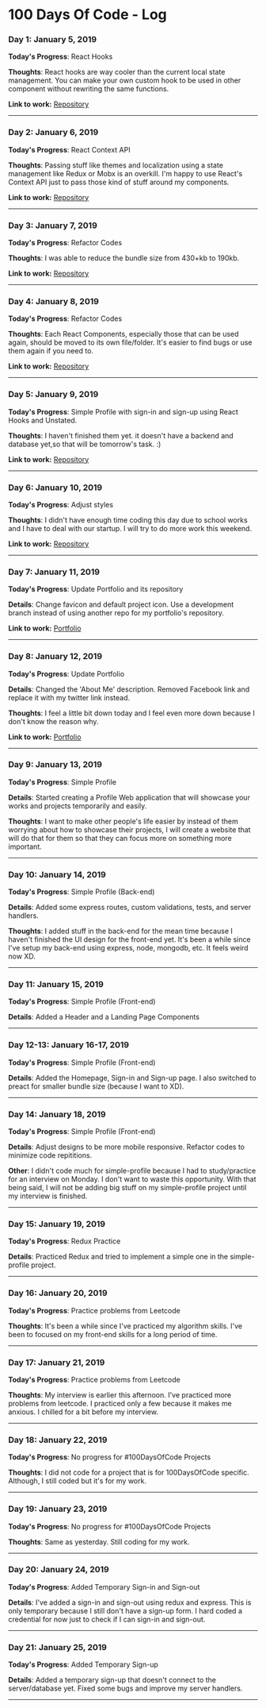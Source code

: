 # 100 Days Of Code - Log

### Day 1: January 5, 2019

**Today's Progress**: React Hooks

**Thoughts**: React hooks are way cooler than the current local state management. You can make your own custom hook to be used in other component without rewriting the same functions.

**Link to work:** [Repository](https://github.com/godfreyzubiaga/100DaysOfCodePractice/tree/master/src/client/components/PracticeHooks)

---

### Day 2: January 6, 2019

**Today's Progress**: React Context API

**Thoughts**: Passing stuff like themes and localization using a state management like Redux or Mobx is an overkill. I'm happy to use React's Context API just to pass those kind of stuff around my components.

**Link to work:** [Repository](https://github.com/godfreyzubiaga/100DaysOfCodePractice/tree/master/src/client/components/PracticeContext)

---

### Day 3: January 7, 2019

**Today's Progress**: Refactor Codes

**Thoughts**: I was able to reduce the bundle size from 430+kb to 190kb.

**Link to work:** [Repository](https://github.com/godfreyzubiaga/100DaysOfCodePractice/)

---

### Day 4: January 8, 2019

**Today's Progress**: Refactor Codes

**Thoughts**: Each React Components, especially those that can be used again, should be moved to its own file/folder. It's easier to find bugs or use them again if you need to.

**Link to work:** [Repository](https://github.com/godfreyzubiaga/100DaysOfCodePractice/)

---

### Day 5: January 9, 2019

**Today's Progress**: Simple Profile with sign-in and sign-up using React Hooks and Unstated.

**Thoughts**: I haven't finished them yet. it doesn't have a backend and database yet,so that will be tomorrow's task. :)

**Link to work:** [Repository](https://github.com/godfreyzubiaga/100DaysOfCodePractice/)

---

### Day 6: January 10, 2019

**Today's Progress**: Adjust styles

**Thoughts**: I didn't have enough time coding this day due to school works and I have to deal with our startup. I will try to do more work this weekend.

**Link to work:** [Repository](https://github.com/godfreyzubiaga/100DaysOfCodePractice/)

---

### Day 7: January 11, 2019

**Today's Progress**: Update Portfolio and its repository

**Details**: Change favicon and default project icon. Use a development branch instead of using another repo for my portfolio's repository.

**Link to work:** [Portfolio](https://godfreyzubiaga.github.io)

---

### Day 8: January 12, 2019

**Today's Progress**: Update Portfolio

**Details**: Changed the 'About Me' description. Removed Facebook link and replace it with my twitter link instead.

**Thoughts**: I feel a little bit down today and I feel even more down because I don't know the reason why.

**Link to work:** [Portfolio](https://godfreyzubiaga.github.io)

---

### Day 9: January 13, 2019

**Today's Progress**: Simple Profile

**Details**: Started creating a Profile Web application that will showcase your works and projects temporarily and easily.

**Thoughts**: I want to make other people's life easier by instead of them worrying about how to showcase their projects, I will create a website that will do that for them so that they can focus more on something more important.

---

### Day 10: January 14, 2019

**Today's Progress**: Simple Profile (Back-end)

**Details**: Added some express routes, custom validations, tests, and server handlers.

**Thoughts**: I added stuff in the back-end for the mean time because I haven't finished the UI design for the front-end yet. It's been a while since I've setup my back-end using express, node, mongodb, etc. It feels weird now XD.

---

### Day 11: January 15, 2019

**Today's Progress**: Simple Profile (Front-end)

**Details**: Added a Header and a Landing Page Components

---

### Day 12-13: January 16-17, 2019

**Today's Progress**: Simple Profile (Front-end)

**Details**: Added the Homepage, Sign-in and Sign-up page. I also switched to preact for smaller bundle size (because I want to XD).

---

### Day 14: January 18, 2019

**Today's Progress**: Simple Profile (Front-end)

**Details**: Adjust designs to be more mobile responsive. Refactor codes to minimize code repititions.

**Other**: I didn't code much for simple-profile because I had to study/practice for an interview on Monday. I don't want to waste this opportunity. With that being said, I will not be adding big stuff on my simple-profile project until my interview is finished.

---

### Day 15: January 19, 2019

**Today's Progress**: Redux Practice

**Details**: Practiced Redux and tried to implement a simple one in the simple-profile project.

---

### Day 16: January 20, 2019

**Today's Progress**: Practice problems from Leetcode

**Thoughts**: It's been a while since I've practiced my algorithm skills. I've been to focused on my front-end skills for a long period of time.

---

### Day 17: January 21, 2019

**Today's Progress**: Practice problems from Leetcode

**Thoughts**: My interview is earlier this afternoon. I've practiced more problems from leetcode. I practiced only a few because it makes me anxious. I chilled for a bit before my interview.

---

### Day 18: January 22, 2019

**Today's Progress**: No progress for #100DaysOfCode Projects

**Thoughts**: I did not code for a project that is for 100DaysOfCode specific. Although, I still coded but it's for my work.

---

### Day 19: January 23, 2019

**Today's Progress**: No progress for #100DaysOfCode Projects

**Thoughts**: Same as yesterday. Still coding for my work.

---

### Day 20: January 24, 2019

**Today's Progress**: Added Temporary Sign-in and Sign-out

**Details**: I've added a sign-in and sign-out using redux and express. This is only temporary because I still don't have a sign-up form. I hard coded a credential for now just to check if I can sign-in and sign-out.

---

### Day 21: January 25, 2019

**Today's Progress**: Added Temporary Sign-up 

**Details**: Added a temporary sign-up that doesn't connect to the server/database yet. Fixed some bugs and improve my server handlers.

---
